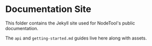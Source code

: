 # Documentation Site

This folder contains the Jekyll site used for NodeTool's public documentation.

The `api` and `getting-started.md` guides live here along with assets.
